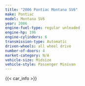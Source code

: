 ```yaml
---
title: "2006 Pontiac Montana SV6"
make: Pontiac
model: Montana SV6
year: 2006
engine-fuel-type: regular unleaded
engine-hp: 196
engine-cylinders: 6
transmission-type: Automatic
driven-wheels: all wheel drive
number-of-doors: 4
market-category: N/A
vehicle-size: Midsize
vehicle-style: Passenger Minivan
---
```


{{< car_info >}}

